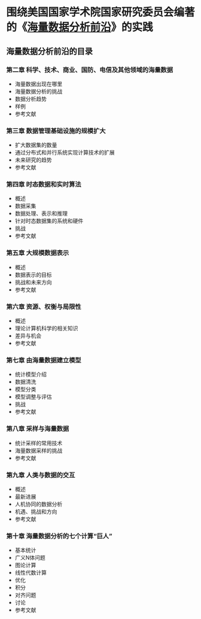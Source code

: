 # 围绕美国国家学术院国家研究委员会编著的《[海量数据分析前沿](https://www.amazon.cn/gp/product/B00X52U9P6/ref=oh_aui_detailpage_o09_s00?ie=UTF8&psc=1)》的实践



## 海量数据分析前沿的目录

### 第二章 科学、技术、商业、国防、电信及其他领域的海量数据

 + 海量数据出现在哪里
 + 海量数据分析的挑战
 + 数据分析趋势
 + 样例
 + 参考文献

### 第三章 数据管理基础设施的规模扩大

 + 扩大数据集的数量
 + 通过分布式和并行系统实现计算技术的扩展
 + 未来研究的趋势
 + 参考文献

### 第四章 时态数据和实时算法

 + 概述
 + 数据采集
 + 数据处理、表示和推理
 + 针对时态数据集的系统和硬件
 + 挑战
 + 参考文献

### 第五章 大规模数据表示

 + 概述
 + 数据表示的目标
 + 挑战和未来方向
 + 参考文献

### 第六章 资源、权衡与局限性
 + 概述
 + 理论计算机科学的相关知识
 + 差异与机会
 + 参考文献

###  第七章 由海量数据建立模型

 +  统计模型介绍
 +  数据清洗
 +  模型分类
 +  模型调整与评估
 +  挑战
 +  参考文献

###  第八章 采样与海量数据

 +  统计采样的常用技术
 +  海量数据采样的挑战
 +  参考文献

###  第九章 人类与数据的交互

 +  概述
 +  最新进展
 +  人机协同的数据分析
 +  机遇、挑战和方向
 +  参考文献

###  第十章 海量数据分析的七个计算“巨人”

 +  基本统计
 +  广义N体问题
 +  图论计算
 +  线性代数计算
 +  优化
 +  积分
 +  对齐问题
 +  讨论
 +  参考文献
